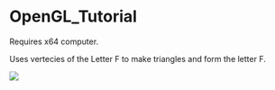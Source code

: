 # OpenGL_Tutorial
Requires x64 computer.

Uses vertecies of the Letter F to make triangles and form the letter F.

![](https://imgur.com/zfC6qCf)
